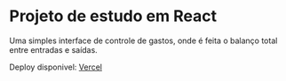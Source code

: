 # Projeto de estudo em React

Uma simples interface de controle de gastos, onde é feita o balanço total entre entradas e saídas.

Deploy disponivel: [Vercel](https//ifinance-iota.vercel.app)

